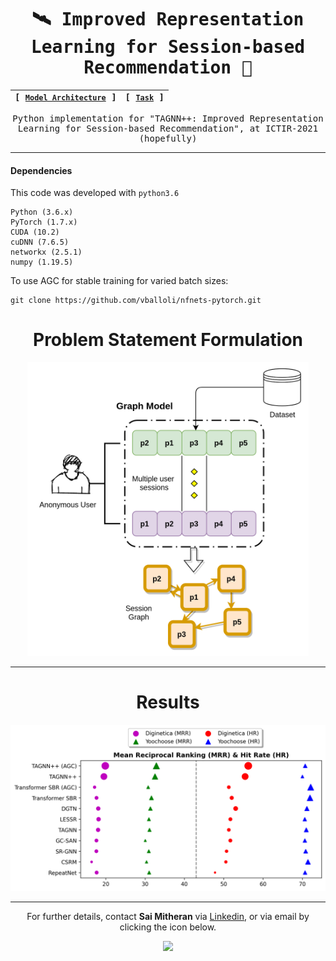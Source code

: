 
<div align="center">

<samp>
     
# 🛰️ Improved Representation Learning for Session-based Recommendation 📡

    

| **[ [```Model Architecture```](<assets/TAGNN++.png>) ]** | **[ [```Task```](<assets/SBR_Task.png>) ]** 
|:-------------------:|:-------------------:|

  Python implementation for "TAGNN++: Improved Representation Learning for Session-based Recommendation", at ICTIR-2021 (hopefully)
 

---
   
</div>  
     
#### Dependencies

   
     
This code was developed with ```python3.6```
```
Python (3.6.x)
PyTorch (1.7.x)
CUDA (10.2)
cuDNN (7.6.5)
networkx (2.5.1)
numpy (1.19.5)     
```
To use AGC for stable training for varied batch sizes:
     
```
git clone https://github.com/vballoli/nfnets-pytorch.git   
```        
     
<div align="center">
     
# Problem Statement Formulation

<img src="assets/SBR_Task.png" width="450">
  
---     
     
# Results

<img src="assets/Results_plot.png" width="600">
  
---
     
For further details, contact **Sai Mitheran** via [Linkedin](https://www.linkedin.com/in/sai-mitheran-4b9422187/), or via email by clicking the icon below.     

<a href="mailto:saimitheran06@gmail.com?"><img src="https://img.shields.io/badge/gmail-%23DD0031.svg?&style=for-the-badge&logo=gmail&logoColor=white"/></a>     
     
  </samp>  
  
  
  
  </div>  
